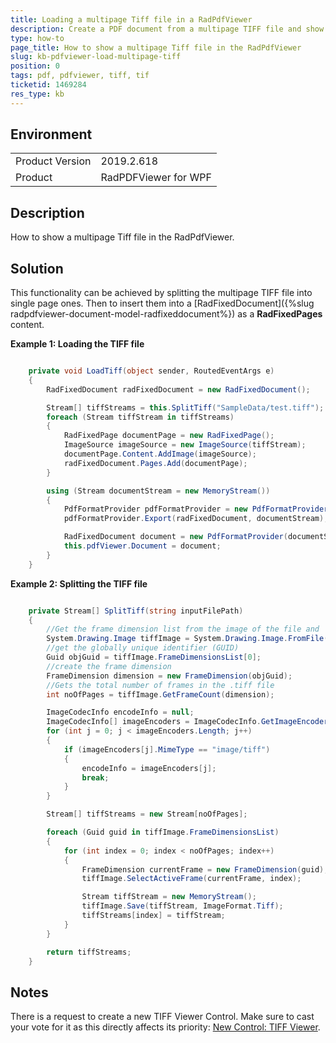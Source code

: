 ```yaml
---
title: Loading a multipage Tiff file in a RadPdfViewer
description: Create a PDF document from a multipage TIFF file and show it in the RadPdfViewer.
type: how-to
page_title: How to show a multipage Tiff file in the RadPdfViewer
slug: kb-pdfviewer-load-multipage-tiff
position: 0
tags: pdf, pdfviewer, tiff, tif
ticketid: 1469284
res_type: kb
---
```


## Environment

<table>
    <tbody>
	    <tr>
	    	<td>Product Version</td>
	    	<td>2019.2.618</td>
	    </tr>
	    <tr>
            <td>Product</td>
            <td>RadPDFViewer for WPF</td>
	    </tr>
    </tbody>
</table>

## Description

How to show a multipage Tiff file in the RadPdfViewer.

## Solution

This functionality can be achieved by splitting the multipage TIFF file into single page ones. Then to insert them into a [RadFixedDocument]({%slug radpdfviewer-document-model-radfixeddocument%}) as a **RadFixedPages** content.

__Example 1: Loading the TIFF file__
```C#

    private void LoadTiff(object sender, RoutedEventArgs e)
    {
        RadFixedDocument radFixedDocument = new RadFixedDocument();

        Stream[] tiffStreams = this.SplitTiff("SampleData/test.tiff");
        foreach (Stream tiffStream in tiffStreams)
        {
            RadFixedPage documentPage = new RadFixedPage();
            ImageSource imageSource = new ImageSource(tiffStream);
            documentPage.Content.AddImage(imageSource);
            radFixedDocument.Pages.Add(documentPage);
        }

        using (Stream documentStream = new MemoryStream())
        {
            PdfFormatProvider pdfFormatProvider = new PdfFormatProvider();
            pdfFormatProvider.Export(radFixedDocument, documentStream);

            RadFixedDocument document = new PdfFormatProvider(documentStream).Import();
            this.pdfViewer.Document = document;
        }
    }

```

__Example 2: Splitting the TIFF file__
```C#

    private Stream[] SplitTiff(string inputFilePath)
    {
        //Get the frame dimension list from the image of the file and
        System.Drawing.Image tiffImage = System.Drawing.Image.FromFile(inputFilePath);
        //get the globally unique identifier (GUID)
        Guid objGuid = tiffImage.FrameDimensionsList[0];
        //create the frame dimension
        FrameDimension dimension = new FrameDimension(objGuid);
        //Gets the total number of frames in the .tiff file
        int noOfPages = tiffImage.GetFrameCount(dimension);

        ImageCodecInfo encodeInfo = null;
        ImageCodecInfo[] imageEncoders = ImageCodecInfo.GetImageEncoders();
        for (int j = 0; j < imageEncoders.Length; j++)
        {
            if (imageEncoders[j].MimeType == "image/tiff")
            {
                encodeInfo = imageEncoders[j];
                break;
            }
        }

        Stream[] tiffStreams = new Stream[noOfPages];

        foreach (Guid guid in tiffImage.FrameDimensionsList)
        {
            for (int index = 0; index < noOfPages; index++)
            {
                FrameDimension currentFrame = new FrameDimension(guid);
                tiffImage.SelectActiveFrame(currentFrame, index);

                Stream tiffStream = new MemoryStream();
                tiffImage.Save(tiffStream, ImageFormat.Tiff);
                tiffStreams[index] = tiffStream;
            }
        }

        return tiffStreams;
    }

```

## Notes

There is a request to create a new TIFF Viewer Control. Make sure to cast your vote for it as this directly affects its priority: [New Control: TIFF Viewer](https://feedback.telerik.com/wpf/1352234-new-control-tiff-viewer).
